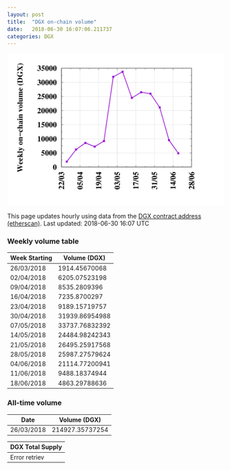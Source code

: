 ```yaml
---
layout: post
title:  "DGX on-chain volume"
date:   2018-06-30 16:07:06.211737
categories: DGX
---
```


![DGX volume graph](dgxvolume_scripts/out.png)


This page updates hourly using data from the [DGX contract address (etherscan)](https://etherscan.io/token/0x4f3afec4e5a3f2a6a1a411def7d7dfe50ee057bf). Last updated:
2018-06-30 16:07 UTC

### Weekly volume table

Week Starting | Volume (DGX)
--- | ---
26/03/2018|1914.45670068
02/04/2018|6205.07523198
09/04/2018|8535.2809396
16/04/2018|7235.8700297
23/04/2018|9189.15719757
30/04/2018|31939.86954988
07/05/2018|33737.76832392
14/05/2018|24484.98242343
21/05/2018|26495.25917568
28/05/2018|25987.27579624
04/06/2018|21114.77200941
11/06/2018|9488.18374944
18/06/2018|4863.29788636


### All-time volume

Date | Volume (DGX)
--- | ---
26/03/2018|214927.35737254

| DGX Total Supply |
| --- |
|Error retriev|


